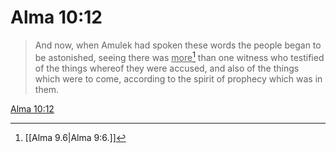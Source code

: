 # Alma 10:12

> And now, when Amulek had spoken these words the people began to be astonished, seeing there was <u>more</u>[^a] than one witness who testified of the things whereof they were accused, and also of the things which were to come, according to the spirit of prophecy which was in them.

[Alma 10:12](https://www.churchofjesuschrist.org/study/scriptures/bofm/alma/10?lang=eng&id=p12#p12)


[^a]: [[Alma 9.6|Alma 9:6.]]
